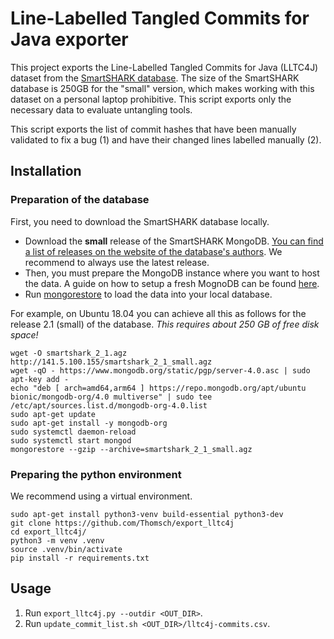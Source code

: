 # Line-Labelled Tangled Commits for Java exporter
This project exports the Line-Labelled Tangled Commits for Java (LLTC4J) dataset from the [SmartSHARK database](https://smartshark.github.io/).
The size of the SmartSHARK database is 250GB for the "small" version, which makes working with this dataset on a personal laptop prohibitive. This script exports only the necessary data to evaluate untangling tools.

This script exports the list of commit hashes that have been manually validated to fix a bug (1) and have their changed lines labelled manually (2).

## Installation
### Preparation of the database
First, you need to download the SmartSHARK database locally. 

- Download the **small** release of the SmartSHARK MongoDB. [You can find a list of releases on the website of the database's authors](https://smartshark.github.io/dbreleases/). We recommend to always use the latest release. 
- Then, you must prepare the MongoDB instance where you want to host the data. A guide on how to setup a fresh MognoDB can be found [here](https://docs.mongodb.com/manual/installation/#install-mongodb).
- Run [mongorestore](https://docs.mongodb.com/database-tools/mongorestore/) to load the data into your local database.

For example, on Ubuntu 18.04 you can achieve all this as follows for the release 2.1 (small) of the database. *This requires about 250 GB of free disk space!*

```
wget -O smartshark_2_1.agz http://141.5.100.155/smartshark_2_1_small.agz
wget -qO - https://www.mongodb.org/static/pgp/server-4.0.asc | sudo apt-key add -
echo "deb [ arch=amd64,arm64 ] https://repo.mongodb.org/apt/ubuntu bionic/mongodb-org/4.0 multiverse" | sudo tee /etc/apt/sources.list.d/mongodb-org-4.0.list
sudo apt-get update
sudo apt-get install -y mongodb-org
sudo systemctl daemon-reload
sudo systemctl start mongod
mongorestore --gzip --archive=smartshark_2_1_small.agz
```

### Preparing the python environment
We recommend using a virtual environment.

```
sudo apt-get install python3-venv build-essential python3-dev
git clone https://github.com/Thomsch/export_lltc4j
cd export_lltc4j/
python3 -m venv .venv
source .venv/bin/activate
pip install -r requirements.txt
```

## Usage
1. Run `export_lltc4j.py --outdir <OUT_DIR>`.
2. Run `update_commit_list.sh <OUT_DIR>/lltc4j-commits.csv`.
